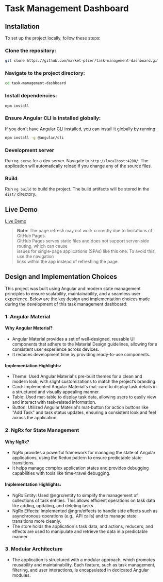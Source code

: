 # Task Management Dashboard

## Installation
To set up the project locally, follow these steps:

### Clone the repository:
```bash
git clone https://github.com/market-plier/task-management-dashboard.git
```
### Navigate to the project directory:

```bash
cd task-management-dashboard
```
### Install dependencies:
```bash
npm install
```

### Ensure Angular CLI is installed globally:

If you don't have Angular CLI installed, you can install it globally by running:


```bash
npm install -g @angular/cli
```
### Development server

Run `ng serve` for a dev server. Navigate to `http://localhost:4200/`. The application will automatically reload if you change any of the source files.

### Build

Run `ng build` to build the project. The build artifacts will be stored in the `dist/` directory.

## Live Demo

[Live Demo](https://market-plier.github.io/task-management-dashboard)

> **Note:** The page refresh may not work correctly due to limitations of GitHub Pages.  
> GitHub Pages serves static files and does not support server-side routing, which can cause  
> issues for single-page applications (SPAs) like this one. To avoid this, use the navigation  
> links within the app instead of refreshing the page.

## Design and Implementation Choices
This project was built using Angular and modern state management principles to ensure scalability, maintainability, and a seamless user experience. Below are the key design and implementation choices made during the development of this task management dashboard:

### 1. Angular Material
#### Why Angular Material?
- Angular Material provides a set of well-designed, reusable UI components that adhere to the Material Design guidelines, allowing for a consistent user experience across devices.
- It reduces development time by providing ready-to-use components.
#### Implementation Highlights:
- Theme: Used Angular Material's pre-built themes for a clean and modern look, with slight customizations to match the project’s branding.
- Card: Implemented Angular Material's mat-card to display task details in a structured and visually appealing manner.
- Table: Used mat-table to display task data, allowing users to easily view and interact with task-related information.
- Button: Utilized Angular Material's mat-button for action buttons like "Add Task" and task status updates, ensuring a consistent look and feel across the application.
### 2. NgRx for State Management
#### Why NgRx?
- NgRx provides a powerful framework for managing the state of Angular applications, using the Redux pattern to ensure predictable state transitions.
- It helps manage complex application states and provides debugging capabilities with tools like time-travel debugging.
#### Implementation Highlights:
- NgRx Entity: Used @ngrx/entity to simplify the management of collections of task entities. This allows efficient operations on task data like adding, updating, and deleting tasks.
- NgRx Effects: Implemented @ngrx/effects to handle side effects such as asynchronous operations (e.g., API calls) and to manage state transitions more cleanly.
- The store holds the application's task data, and actions, reducers, and effects are used to manipulate and retrieve the data in a predictable manner.
### 3. Modular Architecture
- The application is structured with a modular approach, which promotes reusability and maintainability. Each feature, such as task management, filtering, and user interactions, is encapsulated in dedicated Angular modules.
